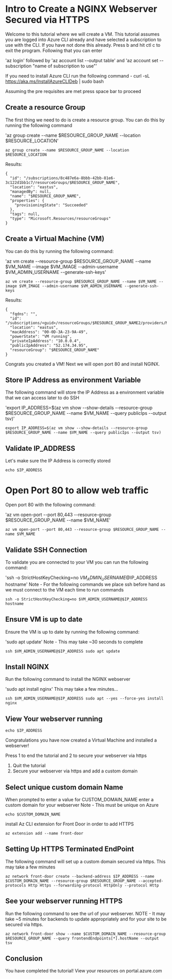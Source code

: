 # Intro to Create a NGINX Webserver Secured via HTTPS
Welcome to this tutorial where we will create a VM. This tutorial assumes you are logged into Azure CLI already and have selected a subscription to use with the CLI. If you have not done this already. Press b and hit ctl c to exit the program. Following that you can enter 

'az login' followed by 'az account list --output table' and 'az account set --subscription "name of subscription to use"'


If you need to install Azure CLI run the following command - curl -sL https://aka.ms/InstallAzureCLIDeb | sudo bash


Assuming the pre requisites are met press space bar to proceed

## Create a resource Group
The first thing we need to do is create a resource group. You can do this by running the following command

'az group create --name $RESOURCE_GROUP_NAME --location $RESOURCE_LOCATION'

```
az group create --name $RESOURCE_GROUP_NAME --location $RESOURCE_LOCATION
```

Results:
```
{
  "id": "/subscriptions/8c487e6a-8bbb-42bb-81e6-3c122d1bb1c7/resourceGroups/$RESOURCE_GROUP_NAME",
  "location": "eastus",
  "managedBy": null,
  "name": "$RESOURCE_GROUP_NAME",
  "properties": {
    "provisioningState": "Succeeded"
  },
  "tags": null,
  "type": "Microsoft.Resources/resourceGroups"
}

```

## Create a Virtual Machine (VM)
You can do this by running the following command:

'az vm create --resource-group $RESOURCE_GROUP_NAME --name $VM_NAME --image $VM_IMAGE --admin-username $VM_ADMIN_USERNAME --generate-ssh-keys'

```
az vm create --resource-group $RESOURCE_GROUP_NAME --name $VM_NAME --image $VM_IMAGE --admin-username $VM_ADMIN_USERNAME --generate-ssh-keys
```

Results:

```
{
  "fqdns": "",
  "id": "/subscriptions/<guid>/resourceGroups/$RESOURCE_GROUP_NAME2/providers/Microsoft.Compute/virtualMachines/$VM_NAME",
  "location": "eastus",
  "macAddress": "00-0D-3A-23-9A-49",
  "powerState": "VM running",
  "privateIpAddress": "10.0.0.4",
  "publicIpAddress": "52.174.34.95",
  "resourceGroup": "$RESOURCE_GROUP_NAME"
}
```

Congrats you created a VM! Next we will open port 80 and install NGINX. 

## Store IP Address as environment Variable 
The following command will store the IP Address as a environment variable that we can access later to do SSH

'export IP_ADDRESS=$(az vm show --show-details --resource-group $RESOURCE_GROUP_NAME --name $VM_NAME --query publicIps --output tsv)'

```
export IP_ADDRESS=$(az vm show --show-details --resource-group $RESOURCE_GROUP_NAME --name $VM_NAME --query publicIps --output tsv)
```

## Validate IP_ADDRESS
Let's make sure the IP Address is correctly stored

```
echo $IP_ADDRESS
```

# Open Port 80 to allow web traffic 
Open port 80 with the following command:

'az vm open-port --port 80,443 --resource-group $RESOURCE_GROUP_NAME --name $VM_NAME'

```
az vm open-port --port 80,443 --resource-group $RESOURCE_GROUP_NAME --name $VM_NAME
```

## Validate SSH Connection
To validate you are connected to your VM you can run the following command: 

'ssh -o StrictHostKeyChecking=no $VM_ADMIN_USERNAME@$IP_ADDRESS hostname'
Note - For the following commands we place ssh before hand as we must connect to the VM each time to run commands

```
ssh -o StrictHostKeyChecking=no $VM_ADMIN_USERNAME@$IP_ADDRESS hostname
```

## Ensure VM is up to date
Ensure the VM is up to date by running the following command: 

'sudo apt update'
Note - This may take ~30 seconds to complete

```
ssh $VM_ADMIN_USERNAME@$IP_ADDRESS sudo apt update
```

## Install NGINX
Run the following command to install the NGINX webserver

'sudo apt install nginx'
This may take a few minutes...

```
ssh $VM_ADMIN_USERNAME@$IP_ADDRESS sudo apt --yes --force-yes install nginx
```

## View Your webserver running

```
echo $IP_ADDRESS
```

Congratulations you have now created a Virtual Machine and installed a webserver!

Press 1 to end the tutorial and 2 to secure your webserver via https 

1. Quit the tutorial
2. Secure your webserver via https and add a custom domain

## Select unique custom domain Name 

When prompted to enter a value for CUSTOM_DOMAIN_NAME enter a custom domain for your webserver Note - This must be unique on Azure

```
echo $CUSTOM_DOMAIN_NAME
```

install Az CLI extension for Front Door in order to add HTTPS

```
az extension add --name front-door
```

## Setting Up HTTPS Terminated EndPoint

The following command will set up a custom domain secured via https. This may take a few minutes 
```
az network front-door create --backend-address $IP_ADDRESS --name $CUSTOM_DOMAIN_NAME --resource-group $RESOURCE_GROUP_NAME --accepted-protocols Http Https --forwarding-protocol HttpOnly --protocol Http 
```

## See your webserver running HTTPS

Run the following command to see the url of your webserver.
NOTE - It may take ~5 minutes for backends to update appropriately and for your site to be secured via https.

```
az network front-door show --name $CUSTOM_DOMAIN_NAME --resource-group $RESOURCE_GROUP_NAME --query frontendEndpoints[*].hostName --output tsv
```

## Conclusion

You have completed the tutorial! View your resources on portal.azure.com 